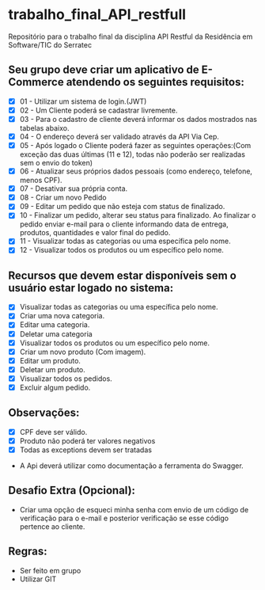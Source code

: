 # trabalho_final_API_restfull
Repositório para o trabalho final da disciplina API Restful da Residência em Software/TIC  do Serratec

## Seu grupo deve criar um aplicativo de E-Commerce atendendo os seguintes requisitos:

- [x] 01 - Utilizar um sistema de login.(JWT)
- [x] 02 - Um Cliente poderá se cadastrar livremente.
- [x] 03 - Para o cadastro de cliente deverá informar os dados mostrados nas tabelas abaixo. 
- [x] 04 - O endereço deverá ser validado através da API Via Cep.
- [x] 05 - Após logado o Cliente poderá fazer as seguintes operações:(Com exceção das duas últimas (11 e 12), todas não poderão ser realizadas sem o envio do token)
- [x] 06 - Atualizar seus próprios dados pessoais (como endereço, telefone, menos CPF).
- [x] 07 - Desativar sua própria conta.
- [x] 08 - Criar um novo Pedido  
- [x] 09 - Editar um pedido  que não esteja com status de finalizado.
- [x] 10 - Finalizar um pedido, alterar seu status para finalizado. Ao finalizar o pedido enviar e-mail para o cliente informando data de entrega, produtos, quantidades e valor final do pedido.
- [x] 11 - Visualizar todas as categorias ou uma específica pelo nome.
- [x] 12 - Visualizar todos os produtos ou um específico pelo nome.

## Recursos que devem estar disponíveis sem o usuário estar logado no sistema:

- [x] Visualizar todas as categorias ou uma específica pelo nome.
- [x] Criar uma nova categoria.
- [x] Editar uma categoria.
- [x] Deletar uma categoria
- [x] Visualizar todos os produtos ou um específico pelo nome.
- [x] Criar um novo produto (Com imagem).
- [x] Editar um produto.
- [x] Deletar um produto.
- [x] Visualizar todos os pedidos.
- [x] Excluir algum pedido.

## Observações:

- [x] CPF deve ser válido.
- [x] Produto não poderá ter valores negativos
- [x] Todas as exceptions devem ser tratadas
- A Api deverá utilizar como documentação a ferramenta do Swagger.

## Desafio Extra (Opcional):
 
- Criar uma opção de esqueci minha senha com envio de um código de verificação para o e-mail e posterior verificação se esse código pertence ao cliente.

## Regras: 

- Ser feito em grupo
- Utilizar GIT
